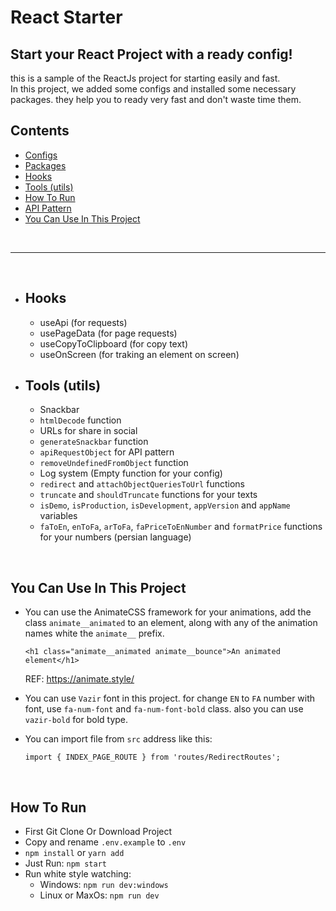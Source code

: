 # React Starter

## Start your React Project with a ready config!

this is a sample of the ReactJs project for starting easily and fast.
<br/>
In this project, we added some configs and installed some necessary packages. they help you to ready very fast and don't waste time them.
<br />

## Contents

- [Configs](https://github.com/raminr77/react_sample#Configs)
- [Packages](https://github.com/raminr77/react_sample#Packages)
- [Hooks](https://github.com/raminr77/react_sample#Hooks)
- [Tools (utils)](https://github.com/raminr77/react_sample#tools-utils)
- [How To Run](https://github.com/raminr77/react_sample#how-to-run)
- [API Pattern](https://github.com/raminr77/react_sample#api-pattern)
- [You Can Use In This Project](https://github.com/raminr77/react_sample#you-can-use-in-this-project)

<br />
<hr />
<br />

- ## Hooks

  - useApi (for requests)
  - usePageData (for page requests)
  - useCopyToClipboard (for copy text)
  - useOnScreen (for traking an element on screen)

- ## Tools (utils)

  - Snackbar
  - `htmlDecode` function
  - URLs for share in social
  - `generateSnackbar` function
  - `apiRequestObject` for API pattern
  - `removeUndefinedFromObject` function
  - Log system (Empty function for your config)
  - `redirect` and `attachObjectQueriesToUrl` functions
  - `truncate` and `shouldTruncate` functions for your texts
  - `isDemo`, `isProduction`, `isDevelopment`, `appVersion` and `appName` variables
  - `faToEn`, `enToFa`, `arToFa`, `faPriceToEnNumber` and `formatPrice` functions for your numbers (persian language)

<br />

## You Can Use In This Project

- You can use the AnimateCSS framework for your animations, add the class `animate__animated` to an element, along with any of the animation names white the `animate__` prefix.

  `<h1 class="animate__animated animate__bounce">An animated element</h1>`

  REF: https://animate.style/

- You can use `Vazir` font in this project. for change `EN` to `FA` number with font, use `fa-num-font` and `fa-num-font-bold` class. also you can use `vazir-bold` for bold type.
- You can import file from `src` address like this:

  `import { INDEX_PAGE_ROUTE } from 'routes/RedirectRoutes';`

<br />

## How To Run

- First Git Clone Or Download Project
- Copy and rename `.env.example` to `.env`
- `npm install` or `yarn add`
- Just Run: `npm start`
- Run white style watching:
  - Windows: `npm run dev:windows`
  - Linux or MaxOs: `npm run dev`
